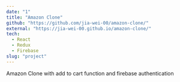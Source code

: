 ```yaml
---
date: "1"
title: "Amazon Clone"
github: "https://github.com/jia-wei-00/amazon-clone/"
external: "https://jia-wei-00.github.io/amazon-clone/"
tech:
  - React
  - Redux
  - Firebase
slug: "project"
---
```


Amazon Clone with add to cart function and firebase authentication
